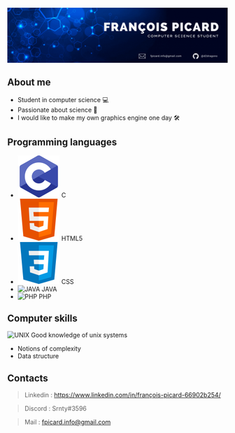 ![Banner](https://raw.githubusercontent.com/d2dragono/d2dragono/main/github_banniere.gif)

## About me

- Student in computer science 💻
- Passionate about science 🧪
- I would like to make my own graphics engine one day 🛠

## Programming languages
- ![C](https://raw.githubusercontent.com/d2dragono/d2dragono/9ce2f87ae8062fd4167b2747101d483686f7539a/c.svg) C
- ![HTML](https://raw.githubusercontent.com/d2dragono/d2dragono/9ce2f87ae8062fd4167b2747101d483686f7539a/html.svg) HTML5
- ![CSS](https://raw.githubusercontent.com/d2dragono/d2dragono/9ce2f87ae8062fd4167b2747101d483686f7539a/css.svg) CSS
- ![JAVA]() JAVA
- ![PHP]() PHP

## Computer skills
![UNIX]() Good knowledge of unix systems
- Notions of complexity
- Data structure

## Contacts
> Linkedin : https://www.linkedin.com/in/françois-picard-66902b254/

> Discord : Srnty#3596

> Mail : fpicard.info@gmail.com

